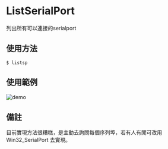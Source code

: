 # **ListSerialPort**  
列出所有可以連接的serialport

## 使用方法   
` $ listsp `

## 使用範例  
![demo](http://i.imgur.com/pnzKsIz.png)

## 備註  
目前實現方法很糟糕，是主動去詢問每個序列埠，若有人有閒可改用 Win32_SerialPort 去實現。
